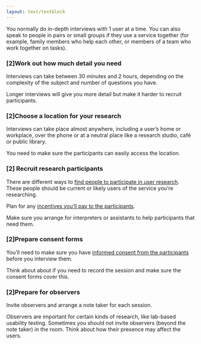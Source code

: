 ```yaml
---
layout: text/textblock
---
```

You normally do in-depth interviews with 1 user at a time. You can also speak to people in pairs or small groups if they use a service together (for example, family members who help each other, or members of a team who work together on tasks).

### [2]Work out how much detail you need
Interviews can take between 30 minutes and 2 hours, depending on the complexity of the subject and number of questions you have.

Longer interviews will give you more detail but make it harder to recruit participants.

### [2]Choose a location for your research

Interviews can take place almost anywhere, including a user’s home or workplace, over the phone or at a neutral place like a research studio, café or public library.

You need to make sure the participants can easily access the location.

### [2] Recruit research participants

There are different ways to [find people to participate in user research](/user-research/find-user-research-participants/). These people should be current or likely users of the service you’re researching.

Plan for any [incentives you’ll pay to the participants](/user-research/paying-incentives/).

Make sure you arrange for interpreters or assistants to help participants that need them.

### [2]Prepare consent forms
You’ll need to make sure you have [informed consent from the participants](/user-research/consent-forms/) before you interview them.

Think about about if you need to record the session and make sure the consent forms cover this.

### [2]Prepare for observers
Invite observers and arrange a note taker for each session.

Observers are important for certain kinds of research, like lab-based usability testing. Sometimes you should not invite observers (beyond the note taker) in the room. Think about how their presence may affect the users.
